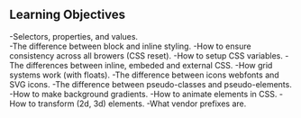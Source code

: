 Learning Objectives
-
-Selectors, properties, and values.     
-The difference between block and inline styling.
-How to ensure consistency across all browers (CSS reset).
-How to setup CSS variables.
-The differences between inline, embeded and external CSS.
-How grid systems work (with floats).
-The difference between icons webfonts and SVG icons.
-The difference between pseudo-classes and pseudo-elements.
-How to make background gradients.
-How to animate elements in CSS.
-How to transform (2d, 3d) elements.
-What vendor prefixes are.
